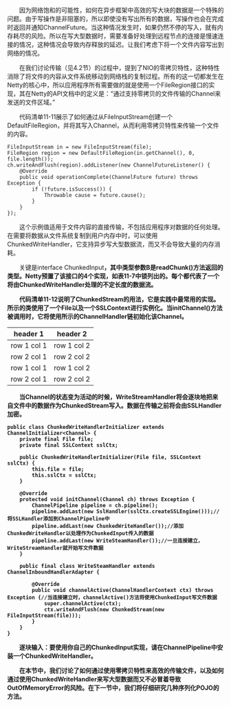 &emsp;&emsp;因为网络饱和的可能性，如何在异步框架中高效的写大块的数据是一个特殊的问题。由于写操作是非阻塞的，所以即使没有写出所有的数据，写操作也会在完成时返回并通知ChannelFuture。当这种情况发生时，如果仍然不停的写入，就有内存耗尽的风险。所以在写大型数据时，需要准备好处理到远程节点的连接是慢速连接的情况，这种情况会导致内存释放的延迟。让我们考虑下将一个文件内容写出到网络的情况。

&emsp;&emsp;在我们讨论传输（见4.2节）的过程中，提到了NIO的零拷贝特性，这种特性消除了将文件的内容从文件系统移动到网络栈的复制过程。所有的这一切都发生在Netty的核心中，所以应用程序所有需要做的就是使用一个FileRegion接口的实现，其在Netty的API文档中的定义是：“通过支持零拷贝的文件传输的Channel来发送的文件区域。”

&emsp;&emsp;代码清单11-11展示了如何通过从FileInputStream创建一个DefaultFileRegion，并将其写入Channel，从而利用零拷贝特性来传输一个文件的内容。
```
FileInputStream in = new FileInputStream(file);
FileRegion region = new DefaultFileRegion(in.getChannel(), 0, file.length());
ch.writeAndFlush(region).addListener(new ChannelFutureListener() {
    @Override
    public void operationComplete(ChannelFuture future) throws Exception {
        if (!future.isSuccess()) {
            Throwable cause = future.cause();
        }
    }
});
```
&emsp;&emsp;这个示例值适用于文件内容的直接传输，不包括应用程序对数据的任何处理。在需要将数据从文件系统复制到用户内存中时，可以使用ChunkedWriteHandler，它支持异步写大型数据流，而又不会导致大量的内存消耗。

&emsp;&emsp;关键是interface ChunkedInput<B>，其中类型参数B是readChunk()方法返回的类型。Netty预置了该接口的4个实现，如表11-7中锁列出的。每个都代表了一个将由ChunkedWriteHandler处理的不定长度的数据流。

&emsp;&emsp;代码清单11-12说明了ChunkedStream的用法，它是实践中最常用的实现。所示的类使用了一个File以及一个SSLContext进行实例化。当initChannel()方法被调用时，它将使用所示的ChannelHandler链初始化该Channel。

header 1 | header 2
---|---
row 1 col 1 | row 1 col 2
row 2 col 1 | row 2 col 2
row 1 col 1 | row 1 col 2
row 2 col 1 | row 2 col 2

&emsp;&emsp;当Channel的状态变为活动的时候，WriteStreamHandler将会逐块地把来自文件中的数据作为ChunkedStream写入。数据在传输之前将会由SSLHandler加密。
```
public class ChunkedWriteHandlerInitializer extends ChannelInitializer<Channel> {
    private final File file;
    private final SSLContext sslCtx;

    public ChunkedWriteHandlerInitializer(File file, SSLContext sslCtx) {
        this.file = file;
        this.sslCtx = sslCtx;
    }

    @Override
    protected void initChannel(Channel ch) throws Exception {
        ChannelPipeline pipeline = ch.pipeline();
        pipeline.addLast(new SslHandler(sslCtx.createSSLEngine()));//将SSLHandler添加到ChannelPipeline中
        pipeline.addLast(new ChunkedWriteHandler());//添加ChunkedWriteHandler以处理作为ChunkedInput传入的数据
        pipeline.addLast(new WriteSteamHandler());//一旦连接建立，WriteStreamHandler就开始写文件数据
    }

    public final class WriteSteamHandler extends ChannelInboundHandlerAdapter {

        @Override
        public void channelActive(ChannelHandlerContext ctx) throws Exception {//当连接建立时，channelActive()方法将使用ChunkedInput写文件数据
            super.channelActive(ctx);
            ctx.writeAndFlush(new ChunkedStream(new FileInputStream(file)));
        }
    }
}
```
&emsp;&emsp;逐块输入：要使用你自己的ChunkedInput实现，请在ChannelPipeline中安装一个ChunkedWriteHandler。

&emsp;&emsp;在本节中，我们讨论了如何通过使用零拷贝特性来高效的传输文件，以及如何通过使用ChunkedWriteHandler来写大型数据而又不必冒着导致OutOfMemoryError的风险。在下一节中，我们将仔细研究几种序列化POJO的方法。